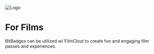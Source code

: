 ![Logo](https://avatars.githubusercontent.com/u/86890740?s=200&v=4.png)
# For Films

BitBadges can be utilized w/ FilmClout to create fun and engaging film passes and experiences.
